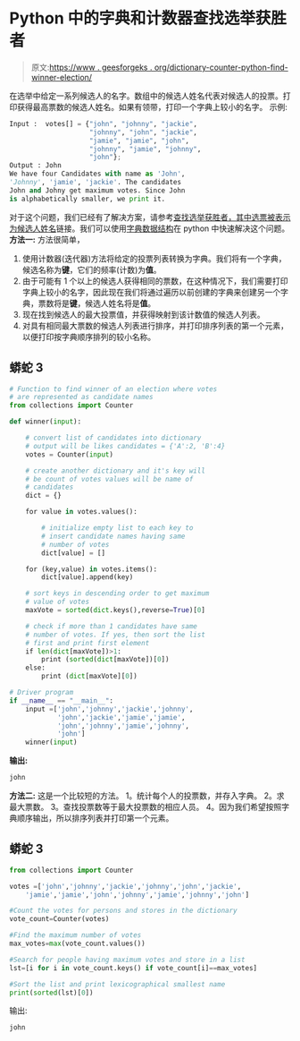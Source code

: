 # Python 中的字典和计数器查找选举获胜者

> 原文:[https://www . geesforgeks . org/dictionary-counter-python-find-winner-election/](https://www.geeksforgeeks.org/dictionary-counter-python-find-winner-election/)

在选举中给定一系列候选人的名字。数组中的候选人姓名代表对候选人的投票。打印获得最高票数的候选人姓名。如果有领带，打印一个字典上较小的名字。
示例:

```py
Input :  votes[] = {"john", "johnny", "jackie", 
                    "johnny", "john", "jackie", 
                    "jamie", "jamie", "john",
                    "johnny", "jamie", "johnny", 
                    "john"};
Output : John
We have four Candidates with name as 'John', 
'Johnny', 'jamie', 'jackie'. The candidates
John and Johny get maximum votes. Since John
is alphabetically smaller, we print it.
```

对于这个问题，我们已经有了解决方案，请参考[查找选举获胜者，其中选票被表示为候选人姓名](https://www.geeksforgeeks.org/find-winner-election-votes-represented-candidate-names/)链接。我们可以使用[字典数据结构](https://www.youtube.com/watch?v=z7z_e5-l2yE&t=31s)在 python 中快速解决这个问题。
**方法一:**
方法很简单，

1.  使用计数器(迭代器)方法将给定的投票列表转换为字典。我们将有一个字典，候选名称为**键**，它们的频率(计数)为**值**。
2.  由于可能有 1 个以上的候选人获得相同的票数，在这种情况下，我们需要打印字典上较小的名字，因此现在我们将通过遍历以前创建的字典来创建另一个字典，票数将是**键**，候选人姓名将是**值**。
3.  现在找到候选人的最大投票值，并获得映射到该计数值的候选人列表。
4.  对具有相同最大票数的候选人列表进行排序，并打印排序列表的第一个元素，以便打印按字典顺序排列的较小名称。

## 蟒蛇 3

```py
# Function to find winner of an election where votes
# are represented as candidate names
from collections import Counter

def winner(input):

    # convert list of candidates into dictionary
    # output will be likes candidates = {'A':2, 'B':4}
    votes = Counter(input)

    # create another dictionary and it's key will
    # be count of votes values will be name of
    # candidates
    dict = {}

    for value in votes.values():

        # initialize empty list to each key to
        # insert candidate names having same
        # number of votes
        dict[value] = []

    for (key,value) in votes.items():
        dict[value].append(key)

    # sort keys in descending order to get maximum
    # value of votes
    maxVote = sorted(dict.keys(),reverse=True)[0]

    # check if more than 1 candidates have same
    # number of votes. If yes, then sort the list
    # first and print first element
    if len(dict[maxVote])>1:
        print (sorted(dict[maxVote])[0])
    else:
        print (dict[maxVote][0])

# Driver program
if __name__ == "__main__":
    input =['john','johnny','jackie','johnny',
            'john','jackie','jamie','jamie',
            'john','johnny','jamie','johnny',
            'john']
    winner(input)
```

**输出:**

```py
john
```

**方法二:**
这是一个比较短的方法。
1。统计每个人的投票数，并存入字典。
2。求最大票数。
3。查找投票数等于最大投票数的相应人员。
4。因为我们希望按照字典顺序输出，所以排序列表并打印第一个元素。

## 蟒蛇 3

```py
from collections import Counter

votes =['john','johnny','jackie','johnny','john','jackie',
    'jamie','jamie','john','johnny','jamie','johnny','john']

#Count the votes for persons and stores in the dictionary
vote_count=Counter(votes)

#Find the maximum number of votes
max_votes=max(vote_count.values())

#Search for people having maximum votes and store in a list
lst=[i for i in vote_count.keys() if vote_count[i]==max_votes]

#Sort the list and print lexicographical smallest name
print(sorted(lst)[0])
```

输出:

```py
john
```